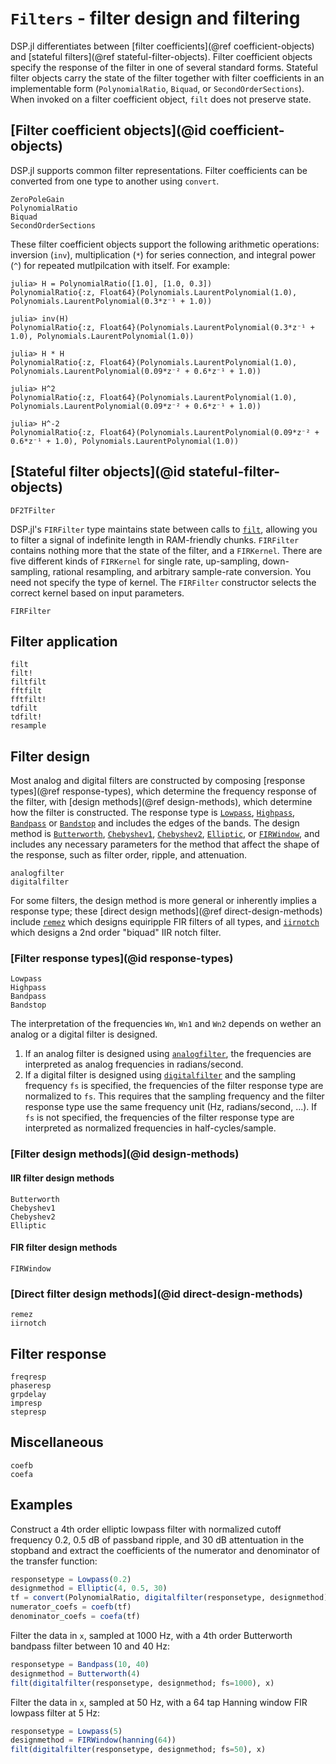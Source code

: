 # `Filters` - filter design and filtering

DSP.jl differentiates between [filter coefficients](@ref coefficient-objects)
and [stateful filters](@ref stateful-filter-objects). Filter
coefficient objects specify the response of the filter in one of
several standard forms. Stateful filter objects carry the state of the
filter together with filter coefficients in an implementable form
(`PolynomialRatio`, `Biquad`, or `SecondOrderSections`).
When invoked on a filter coefficient object, `filt` does not preserve
state.

## [Filter coefficient objects](@id coefficient-objects)

DSP.jl supports common filter representations. Filter coefficients can
be converted from one type to another using `convert`.

```@docs
ZeroPoleGain
PolynomialRatio
Biquad
SecondOrderSections
```

These filter coefficient objects support the following arithmetic operations:
inversion (`inv`), multiplication (`*`) for series connection, and integral
power (`^`) for repeated mutlpilcation with itself. For example:

```jldoctest; setup = :(using DSP)
julia> H = PolynomialRatio([1.0], [1.0, 0.3])
PolynomialRatio{:z, Float64}(Polynomials.LaurentPolynomial(1.0), Polynomials.LaurentPolynomial(0.3*z⁻¹ + 1.0))

julia> inv(H)
PolynomialRatio{:z, Float64}(Polynomials.LaurentPolynomial(0.3*z⁻¹ + 1.0), Polynomials.LaurentPolynomial(1.0))

julia> H * H
PolynomialRatio{:z, Float64}(Polynomials.LaurentPolynomial(1.0), Polynomials.LaurentPolynomial(0.09*z⁻² + 0.6*z⁻¹ + 1.0))

julia> H^2
PolynomialRatio{:z, Float64}(Polynomials.LaurentPolynomial(1.0), Polynomials.LaurentPolynomial(0.09*z⁻² + 0.6*z⁻¹ + 1.0))

julia> H^-2
PolynomialRatio{:z, Float64}(Polynomials.LaurentPolynomial(0.09*z⁻² + 0.6*z⁻¹ + 1.0), Polynomials.LaurentPolynomial(1.0))

```

## [Stateful filter objects](@id stateful-filter-objects)

```@docs
DF2TFilter
```

DSP.jl's `FIRFilter` type maintains state between calls to [`filt`](@ref), allowing
you to filter a signal of indefinite length in RAM-friendly chunks. `FIRFilter`
contains nothing more that the state of the filter, and a `FIRKernel`. There are
five different kinds of `FIRKernel` for single rate, up-sampling, down-sampling,
rational resampling, and arbitrary sample-rate conversion. You need not specify the
type of kernel. The `FIRFilter` constructor selects the correct kernel based on input
parameters.

```@docs
FIRFilter
```

## Filter application

```@docs
filt
filt!
filtfilt
fftfilt
fftfilt!
tdfilt
tdfilt!
resample
```
## Filter design

Most analog and digital filters are constructed by composing
[response types](@ref response-types), which determine the frequency
response of the filter, with [design methods](@ref design-methods),
which determine how the filter is constructed.
The response type is [`Lowpass`](@ref), [`Highpass`](@ref), [`Bandpass`](@ref)
or [`Bandstop`](@ref) and includes the edges of the bands.
The design method is [`Butterworth`](@ref), [`Chebyshev1`](@ref), [`Chebyshev2`](@ref), 
[`Elliptic`](@ref), or [`FIRWindow`](@ref), and includes any
necessary parameters for the method that affect the shape of the response,
such as filter order, ripple, and attenuation.

```@docs
analogfilter
digitalfilter
```

For some filters, the design method is more general or 
inherently implies a response type;
these [direct design methods](@ref direct-design-methods)
include [`remez`](@ref) which designs equiripple FIR
filters of all types, and [`iirnotch`](@ref) which designs a 
2nd order "biquad" IIR notch filter.


### [Filter response types](@id response-types)

```@docs
Lowpass
Highpass
Bandpass
Bandstop
```

The interpretation of the frequencies `Wn`, `Wn1` and `Wn2` depends on wether an analog
or a digital filter is designed.
1. If an analog filter is designed using [`analogfilter`](@ref), the frequencies are
   interpreted as analog frequencies in radians/second.
1. If a digital filter is designed using [`digitalfilter`](@ref) and the sampling
   frequency `fs` is specified, the frequencies of the filter response type are
   normalized to `fs`. This requires that the sampling frequency and the filter response
   type use the same frequency unit (Hz, radians/second, ...). If `fs` is not specified,
   the frequencies of the filter response type are interpreted as normalized frequencies
   in half-cycles/sample.


### [Filter design methods](@id design-methods)

#### IIR filter design methods

```@docs
Butterworth
Chebyshev1
Chebyshev2
Elliptic
```

#### FIR filter design methods

```@docs
FIRWindow
```

### [Direct filter design methods](@id direct-design-methods)
```@docs
remez
iirnotch
```

## Filter response

```@docs
freqresp
phaseresp
grpdelay
impresp
stepresp
```

## Miscellaneous

```@docs
coefb
coefa
```

## Examples

Construct a 4th order elliptic lowpass filter with normalized cutoff
frequency 0.2, 0.5 dB of passband ripple, and 30 dB attentuation in
the stopband and extract the coefficients of the numerator and
denominator of the transfer function:

```julia
responsetype = Lowpass(0.2)
designmethod = Elliptic(4, 0.5, 30)
tf = convert(PolynomialRatio, digitalfilter(responsetype, designmethod))
numerator_coefs = coefb(tf)
denominator_coefs = coefa(tf)
```

Filter the data in `x`, sampled at 1000 Hz, with a 4th order
Butterworth bandpass filter between 10 and 40 Hz:

```julia
responsetype = Bandpass(10, 40)
designmethod = Butterworth(4)
filt(digitalfilter(responsetype, designmethod; fs=1000), x)
```

Filter the data in `x`, sampled at 50 Hz, with a 64 tap Hanning
window FIR lowpass filter at 5 Hz:

```julia
responsetype = Lowpass(5)
designmethod = FIRWindow(hanning(64))
filt(digitalfilter(responsetype, designmethod; fs=50), x)
```
